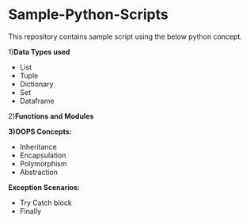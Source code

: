 # Sample-Python-Scripts

This repository contains sample script using the below python concept.</br>

1)<b>Data Types used</b>
* List
* Tuple
* Dictionary
* Set
* Dataframe

2)<b>Functions and Modules</b>

<b>3)OOPS Concepts:</b>
* Inheritance
* Encapsulation
* Polymorphism
* Abstraction 

<b>Exception Scenarios:</b>
* Try Catch block 
* Finally



